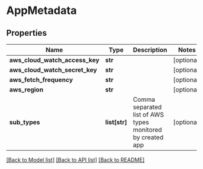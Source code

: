 # AppMetadata

## Properties
Name | Type | Description | Notes
------------ | ------------- | ------------- | -------------
**aws_cloud_watch_access_key** | **str** |  | [optional] 
**aws_cloud_watch_secret_key** | **str** |  | [optional] 
**aws_fetch_frequency** | **str** |  | [optional] 
**aws_region** | **str** |  | [optional] 
**sub_types** | **list[str]** | Comma separated list of AWS types monitored by created app | [optional] 

[[Back to Model list]](../README.md#documentation-for-models) [[Back to API list]](../README.md#documentation-for-api-endpoints) [[Back to README]](../README.md)


